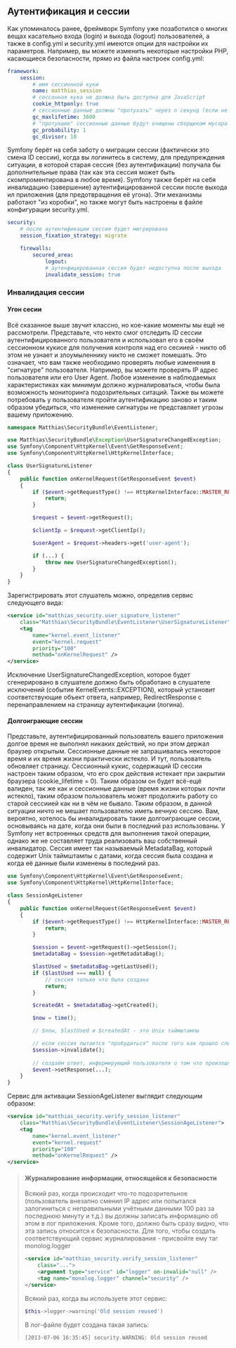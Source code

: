 ## Аутентификация и сессии

Как упоминалось ранее, фреймворк Symfony уже позаботился о многих вещах касательно входа (login) и выхода
(logout) пользователей, а также в config.yml и security.yml имеются опции для настройки их параметров. Например,
вы можете изменить некоторые настройки PHP, касающиеся безопасности, прямо из файла настроек config.yml:

```yaml
framework:
    session:
        # имя сессионной куки
        name: matthias_session
        # сессонная кука не должна быть доступна для JavaScript
        cookie_httponly: true
        # сессионные данные должны "протухать" через n секунд (если не используются)
        gc_maxlifetime: 3600
        # "протухшие" сессионные данные будут очищены сборщиком мусора с вероятностью 1:10
        gc_probability: 1
        gc_divisor: 10
```

Symfony берёт на себя заботу о миграции сессии (фактически это смена ID сессии), когда вы логинитесь в систему, для 
предупреждения ситуации, в которой старая сессия (без аутентификации) получала бы дополнительные права (так как эта
сессия может быть скомпроментирована в любое время). Symfony также берёт на себя инвалидацию (завершение) 
аутентифицированной сессии после выхода ил приложения (для предотвращения её угона). Эти механизмы работают 
"из коробки", но также могут быть настроены в файле конфигурации security.yml.

```yaml
security:
    # после аутентификации сессия будет мигрирована
    session_fixation_strategy: migrate

    firewalls:
        secured_area:
            logout:
            # аутенфицированная сессия будет недоступна после выхода
            invalidate_session: true
```

### Инвалидация сессии

#### Угон сесии

Всё сказанное выше звучит классно, но кое-какие моменты мы ещё не рассмотрели. Представьте, что некто смог отследить
ID сессии аутентифицированного пользователя и использовал его в своём сессионном кукисе для получения контроля над
его сесиией - никто об этом не узнает и злоумыленнику никто не сможет помешать. Это означает, что вам также необходимо
проверять любые изменения в "сигнатуре" пользователя. Например, вы можете проверять IP адрес пользователя или его 
User Agent. Любое изменение в наблюдаемых характеристиках как минимум должно журналироваться, чтобы была возможность
мониторинга подозрительных ситаций. Также вы можете потребовать у пользователя пройти аутентификацию заново и таким
образом убедиться, что изменение сигнатуры не представляет угрозы вашему приложению.

```php
namespace Matthias\SecurityBundle\EventListener;

use Matthias\SecurityBundle\Exception\UserSignatureChangedException;
use Symfony\Component\HttpKernel\Event\GetResponseEvent;
use Symfony\Component\HttpKernel\HttpKernelInterface;

class UserSignatureListener
{
    public function onKernelRequest(GetResponseEvent $event)
    {
        if ($event->getRequestType() !== HttpKernelInterface::MASTER_REQUEST) {
            return;
        }

        $request = $event->getRequest();

        $clientIp = $request->getClientIp();

        $userAgent = $request->headers->get('user-agent');

        if (...) {
            throw new UserSignatureChangedException();
        }
    }
}
```

Зарегистрировать этот слушатель можно, определив сервис следующего вида:

```xml
<service id="matthias_security.user_signature_listener"
    class="Matthias\SecurityBundle\EventListener\UserSignatureListener">
    <tag
        name="kernel.event_listener"
        event="kernel.request"
        priority="100"
        method="onKernelRequest" />
</service>
```

Исключение UserSignatureChangedException, которое будет сгенерировано в слушателе должно быть обработано в 
слушателе исключений (событие KernelEvents::EXCEPTION), который установит соответствующие объект
ответа, например, RedirectResponse с перенаправлением на страницу аутентификации (логина).

#### Долгоиграющие сессии

Представьте, аутентифицированный пользователь вашего приложения долгое время не выполнял никаких действий,
но при этом держал браузер открытым. Сессионные данные не запрашивались некоторое время и их время жизни
практически истекло. И тут, пользователь обновляет страницу. Сессионный кукис, содержащий ID сессии настроен таким
образом, что его срок действия истекает при закрытии браузера (cookie_lifetime = 0). Таким образом он будет всё-ещё
валиден, так же как и сессионные данные (время жизни которых _почти_ истекло), таким образом пользователь может 
продолжить работу со старой сессиией как ни в чём не бывало. Таким образом, в данной ситуации ничто не мешает
пользователю иметь вечную сессию. Вам, вероятно, хотелось бы инвалидировать такие долгоиграющие сессии, 
основываясь на дате, когда они были в последний раз использованы. У Symfony нет встроенных средств для выполнения
такой операции, однако же не составляет труда реализовать ваш собственный инвалидатор. Сессия имеет так называемый
MetadataBag, который содержит Unix таймштампы с датами, когда сессия была создана и когда её данные были
изменены в последний раз.

```php
use Symfony\Component\HttpKernel\Event\GetResponseEvent;
use Symfony\Component\HttpKernel\HttpKernelInterface;

class SessionAgeListener
{
    public function onKernelRequest(GetResponseEvent $event)
    {
        if ($event->getRequestType() !== HttpKernelInterface::MASTER_REQUEST) {
            return;
        }

        $session = $event->getRequest()->getSession();
        $metadataBag = $session->getMetadataBag();

        $lastUsed = $metadataBag->getLastUsed();
        if ($lastUsed === null) {
            // сессия только что была создана
            return;
        }

        $createdAt = $metadataBag->getCreated();

        $now = time();

        // $now, $lastUsed и $createdAt - это Unix таймштампы

        // если сессия пытается "пробудиться" после того как прошло слишком много времени:
        $session->invalidate();
        
        // создаём ответ, информирующий пользователя о том что произошло:
        $event->setResponse(...);
    }
}
```

Сервис для активации SessionAgeListener выглядит следующим образом:

```xml
<service id="matthias_security.verify_session_listener"
    class="Matthias\SecurityBundle\EventListener\SessionAgeListener">
    <tag
        name="kernel.event_listener"
        event="kernel.request"
        priority="100"
        method="onKernelRequest" />
</service>
```

> #### Журналирование информации, относящейся к безопасности
> 
> Всякий раз, когда происходит что-то подозрительное (пользователь внезапно сменил IP адрес или попытался залогиниться
> с неправильными учётными данными 100 раз за последнюю минуту и т.д.) вы должны записать информацию об этом в
> лог приложения. Кроме того, должно быть сразу видно, что эта запись относится к безопасности.
> Для того, чтобы создать соответствующий сервис журналирования - присвойте ему таг monolog.logger
>
> ```xml
> <service id="matthias_security.verify_session_listener"
>     class="...">
>     <argument type="service" id="logger" on-invalid="null" />
>     <tag name="monolog.logger" channel="security" />
> </service>
> ```
>
> Всякий раз, когда вы используете этот сервис:
>
> ```php
> $this->logger->warning('Old session reused')
> ```
>
> В лог-файле будет создана такая запись:
>
> ```
> [2013-07-06 16:35:45] security.WARNING: Old session reused
> ```
